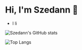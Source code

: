 # Hi, I'm Szedann 👋

* I li


![Szedann's GitHub stats](https://github-readme-stats.vercel.app/api?username=Szedann&count_private=true&show_icons=true&theme=dark&bg_color=0D1117)

![Top Langs](https://github-readme-stats.vercel.app/api/top-langs/?username=Szedann&theme=dark&bg_color=0D1117&layout=compact)
